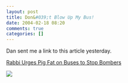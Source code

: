 ```yaml
---
layout: post
title: Don&#039;t Blow Up My Bus!
date: 2004-02-18 08:20
comments: true
categories: []
---
```

Dan sent me a link to this article yesterday.

<a href="http://story.news.yahoo.com/news?tmpl=story&cid=573&ncid=757&e=9&u=/nm/20040213/od_nm/mideast_pig_dc">Rabbi Urges Pig Fat on Buses to Stop Bombers</a>

<a href="http://www.filias.com/cgi-bin/album.pl?album=2001%20Albums/Piglet"><img src="http://www.filias.com/photos/2001%20Albums/Piglet/thmb_PDRM0552.jpg" border="0"></a>
